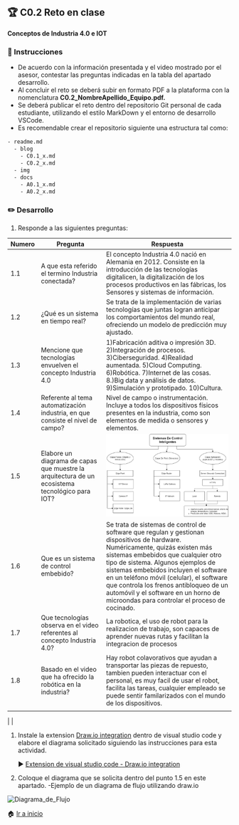 ## :trophy: C0.2 Reto en clase

**Conceptos de Industria 4.0 e IOT**

### :blue_book: Instrucciones

- De acuerdo con la información presentada y el video mostrado por el asesor, contestar las preguntas indicadas en la tabla del apartado desarrollo.
- Al concluir el reto se deberá subir en formato PDF a la plataforma con la nomenclatura **C0.2_NombreApellido_Equipo.pdf.**
- Se deberá publicar el reto dentro del repositorio Git personal de cada estudiante, utilizando el estilo MarkDown y el entorno de desarrollo VSCode.
- Es recomendable crear el repositorio siguiente una estructura tal como:
```
- readme.md
  - blog
    - C0.1_x.md
    - C0.2_x.md
  - img
  - docs
    - A0.1_x.md
    - A0.2_x.md
```
  
### :pencil2: Desarrollo

1. Responde a las siguientes preguntas:

| Numero | Pregunta                  | Respuesta  |
| --------------- | --------------------------------------------------- | ---------  |
| 1.1      | A que esta referido el termino Industria conectada? |El concepto Industria 4.0 nació en Alemania en 2012. Consiste en la introducción de las tecnologías digitalicen, la digitalización de los procesos productivos en las fábricas, los Sensores y sistemas de información.|
| 1.2      | ¿Qué es un sistema en tiempo real?                  | Se trata de la implementación de varias tecnologías que juntas logran anticipar los comportamientos del mundo real, ofreciendo un modelo de predicción muy ajustado.           |
| 1.3      | Mencione que tecnologías envuelven el concepto Industria 4.0    | 1)Fabricación aditiva o impresión 3D. 2)Integración de procesos. 3)Ciberseguridad. 4)Realidad aumentada. 5)Cloud Computing. 6)Robótica. 7)Internet de las cosas. 8.)Big data y análisis de datos. 9)Simulación y prototipado. 10)Cultura. |
| 1.4      | Referente al tema automatización industria, en que consiste el nivel de campo?     | Nivel de campo o instrumentación. Incluye a todos los dispositivos físicos presentes en la industria, como son elementos de medida o sensores y elementos.           |
| 1.5      | Elabore un diagrama de capas que muestre la arquitectura de un ecosistema tecnológico para IOT?                       | ![Diagrama](../Imagenes/Diagrama.drawio.png)|
| 1.6      | Que es un sistema de control embebido?               | Se trata de sistemas de control de software que regulan y gestionan dispositivos de hardware. Numéricamente, quizás existen más sistemas embebidos que cualquier otro tipo de sistema. Algunos ejemplos de sistemas embebidos incluyen el software en un teléfono móvil (celular), el software que controla los frenos antibloqueo de un automóvil y el software en un horno de microondas para controlar el proceso de cocinado. |
| 1.7      | Que tecnologías observa en el video referentes al concepto Industria 4.0?         | La robotica, el uso de robot para la realizacion de trabajo, son capaces de aprender nuevas rutas y facilitan la integracion de procesos            |
| 1.8      | Basado en el video que ha ofrecido la robótica en la industria?        | Hay robot colavorativos que ayudan a transportar las piezas de repuesto, tambien pueden interactuar con el personal, es muy facil de usar el robot, facilita las tareas, cualquier empleado se puede sentir familarizados con el mundo de los dispositivos.|
|    |   
 | 
 | 

1. Instale la extension [Draw.io integration](https://marketplace.visualstudio.com/items?itemName=hediet.vscode-drawio) dentro de visual studio code y elabore el diagrama solicitado siguiendo las instrucciones para esta actividad.

    :arrow_forward: [Extension de visual studio code - Draw.io integration](https://www.youtube.com/watch?v=Y47ZlxoDWNI)

2. Coloque el diagrama que se solicita dentro del punto 1.5 en este apartado.
   -Ejemplo de un diagrama de flujo utilizando draw.io

![Diagrama_de_Flujo](../Imagenes/Flujo.drawio.png)

:house: [Ir a inicio](../docs/D0.1_FundamentosElectronicaBasica.md)


